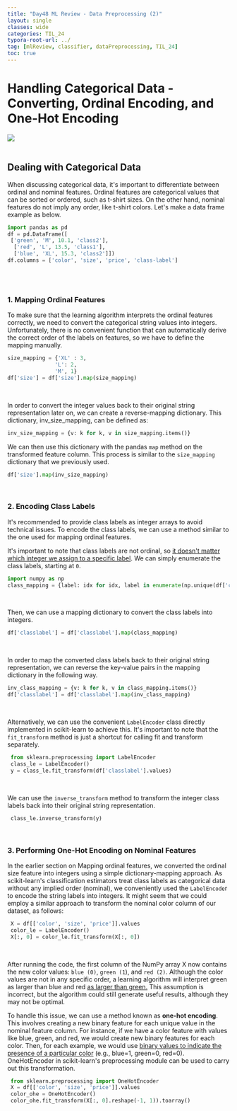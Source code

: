 ```yaml
---
title: "Day48 ML Review - Data Preprocessing (2)"
layout: single
classes: wide
categories: TIL_24
typora-root-url: ../
tag: [mlReview, classifier, dataPreprocessing, TIL_24]
toc: true 
---
```


# Handling Categorical Data - Converting, Ordinal Encoding, and One-Hot Encoding

<img src="/blog/images/2024-08-07-TIL24_Day48/F6EB4DB5-A21F-4352-AF12-57B2710381F1_1_102_o.jpeg"><br><br>



## Dealing with Categorical Data

When discussing categorical data, it's important to differentiate between ordinal and nominal features. Ordinal features are categorical values that can be sorted or ordered, such as t-shirt sizes. On the other hand, nominal features do not imply any order, like t-shirt colors. Let's make a data frame example as below. 

```python
import pandas as pd
df = pd.DataFrame([
 ['green', 'M', 10.1, 'class2'],
  ['red', 'L', 13.5, 'class1'],
  ['blue', 'XL', 15.3, 'class2']])
df.columns = ['color', 'size', 'price', 'class-label']
```

<br><br>

### 1. Mapping Ordinal Features

To make sure that the learning algorithm interprets the ordinal features correctly, we need to convert the categorical string values into integers. Unfortunately, there is no convenient function that can automatically derive the correct order of the labels on features, so we have to define the mapping manually.

```python
size_mapping = {'XL' : 3, 
               'L': 2,
               'M', 1}
df['size'] = df['size'].map(size_mapping)
```

<br>

In order to convert the integer values back to their original string representation later on, we can create a reverse-mapping dictionary. This dictionary, inv_size_mapping, can be defined as: 
```python
inv_size_mapping = {v: k for k, v in size_mapping.items()}
```
We can then use this dictionary with the pandas `map` method on the transformed feature column. This process is similar to the `size_mapping` dictionary that we previously used.

```python
df['size'].map(inv_size_mapping)
```

<br>

### 2. Encoding Class Labels

It's recommended to provide class labels as integer arrays to avoid technical issues. To encode the class labels, we can use a method similar to the one used for mapping ordinal features. 

It's important to note that class labels are not ordinal, so <u>it doesn't matter which integer we assign to a specific label</u>. We can simply enumerate the class labels, starting at `0`.

```python
import numpy as np
class_mapping = {label: idx for idx, label in enumerate(np.unique(df['classlabel']))}
```

<br>

Then, we can use a mapping dictionary to convert the class labels into integers.

```python
df['classlabel'] = df['classlabel'].map(class_mapping)
```

<br>

In order to map the converted class labels back to their original string representation, we can reverse the key-value pairs in the mapping dictionary in the following way. 

```python
inv_class_mapping = {v: k for k, v in class_mapping.items()}
df['classlabel'] = df['classlabel'].map(inv_class_mapping)
```

<br>

Alternatively, we can use the convenient `LabelEncoder` class directly implemented in scikit-learn to achieve this. It's important to note that the `fit_transform` method is just a shortcut for calling fit and transform separately.

```python
 from sklearn.preprocessing import LabelEncoder
 class_le = LabelEncoder()
 y = class_le.fit_transform(df['classlabel'].values)
```

<br>

We can use the `inverse_transform` method to transform the integer class labels back into their original string representation.

```python
 class_le.inverse_transform(y)
```

<br>

### 3. Performing One-Hot Encoding on Nominal Features

In the earlier section on Mapping ordinal features, we converted the ordinal size feature into integers using a simple dictionary-mapping approach. As scikit-learn's classification estimators treat class labels as categorical data without any implied order (nominal), we conveniently used the `LabelEncode`r to encode the string labels into integers. It might seem that we could employ a similar approach to transform the nominal color column of our dataset, as follows:

```python
 X = df[['color', 'size', 'price']].values
 color_le = LabelEncoder()
 X[:, 0] = color_le.fit_transform(X[:, 0])
```

<br>

After running the code, the first column of the NumPy array X now contains the new color values: `blue (0)`, `green (1`), and `red (2)`. Although the color values are not in any specific order, a learning algorithm will interpret green as larger than blue and red <u>as larger than green.</u> This assumption is incorrect, but the algorithm could still generate useful results, although they may not be optimal.

To handle this issue, we can use a method known as **one-hot encoding**. This involves creating a new binary feature for each unique value in the nominal feature column. For instance, if we have a color feature with values like blue, green, and red, we would create new binary features for each color. Then, for each example, we would use <u>binary values to indicate the presence of a particular color</u> (e.g., blue=1, green=0, red=0). OneHotEncoder in scikit-learn's preprocessing module can be used to carry out this transformation.

```python
 from sklearn.preprocessing import OneHotEncoder
 X = df[['color', 'size', 'price']].values
 color_ohe = OneHotEncoder()
 color_ohe.fit_transform(X[:, 0].reshape(-1, 1)).toarray()
```



<br><br>

